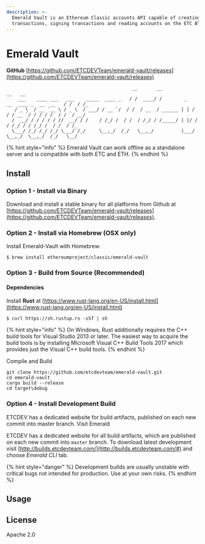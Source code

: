 ```yaml
---
description: >-
  Emerald Vault is an Ethereum Classic accounts API capable of creating
  transactions, signing transactions and reading accounts on the ETC Blockchain.
---
```


# Emerald Vault

**GitHub** [https://github.com/ETCDEVTeam/emerald-vault/releases](https://github.com/ETCDEVTeam/emerald-vault/releases)

```text
                                              __       __                                  __   __ 
    ___    ____ ___   ___    _____  ____ _   / /  ____/ /        _   __  ____ _  __  __   / /  / /_
   / _ \  / __ `__ \ / _ \  / ___/ / __ `/  / /  / __  / ______ | | / / / __ `/ / / / /  / /  / __/
  /  __/ / / / / / //  __/ / /    / /_/ /  / /  / /_/ / /_____/ | |/ / / /_/ / / /_/ /  / /  / /_  
  \___/ /_/ /_/ /_/ \___/ /_/     \__,_/  /_/   \__,_/          |___/  \__,_/  \__,_/  /_/   \__/  
```

{% hint style="info" %}
Emerald Vault can work offline as a standalone server and is compatible with both ETC and ETH. 
{% endhint %}

## Install

### **Option 1** - Install via Binary

Download and install a stable binary for all platforms from Github at [https://github.com/ETCDEVTeam/emerald-vault/releases](https://github.com/ETCDEVTeam/emerald-vault/releases).

### **Option 2** - Install via Homebrew \(OSX only\)

Install Emerald-Vault with Homebrew. 

```text
$ brew install ethereumproject/classic/emerald-vault
```

### **Option 3** - Build from Source \(Recommended\)

#### Dependencies

Install **Rust** at [https://www.rust-lang.org/en-US/install.html](https://www.rust-lang.org/en-US/install.html)

```text
$ curl https://sh.rustup.rs -sSf | sh
```

{% hint style="info" %}
On Windows, Rust additionally requires the C++ build tools for Visual Studio 2013 or later. The easiest way to acquire the build tools is by installing Microsoft Visual C++ Build Tools 2017 which provides just the Visual C++ build tools.
{% endhint %}

Compile and Build

```text
git clone https://github.com/etcdevteam/emerald-vault.git
cd emerald-vault
cargo build --release
cd target\debug
```

### Option 4 - Install Development Build

ETCDEV has a dedicated website for build artifacts, published on each new commit into master branch. Visit Emerald 

ETCDEV has a dedicated website for all build artifacts, which are published on each new commit into `master` branch. To download latest development visit [http://builds.etcdevteam.com/](http://builds.etcdevteam.com/#) and choose _Emerald CLI_ tab.

{% hint style="danger" %}
Development builds are usually unstable with critical bugs not intended for production. Use at your own risks.
{% endhint %}

## Usage

### 

## License

Apache 2.0

